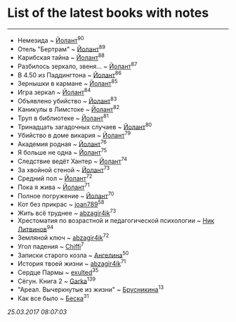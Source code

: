# List of the latest books with notes
---

* Немезида ~ [Йолант](users/104/104690883692185089260-google)<sup>90</sup>
* Отель "Бертрам" ~ [Йолант](users/104/104690883692185089260-google)<sup>89</sup>
* Карибская тайна ~ [Йолант](users/104/104690883692185089260-google)<sup>88</sup>
* Разбилось зеркало, звеня... ~ [Йолант](users/104/104690883692185089260-google)<sup>87</sup>
* В 4.50 из Паддингтона ~ [Йолант](users/104/104690883692185089260-google)<sup>86</sup>
* Зернышки в кармане ~ [Йолант](users/104/104690883692185089260-google)<sup>85</sup>
* Игра зеркал ~ [Йолант](users/104/104690883692185089260-google)<sup>84</sup>
* Объявлено убийство ~ [Йолант](users/104/104690883692185089260-google)<sup>83</sup>
* Каникулы в Лимстоке ~ [Йолант](users/104/104690883692185089260-google)<sup>82</sup>
* Труп в библиотеке ~ [Йолант](users/104/104690883692185089260-google)<sup>81</sup>
* Тринадцать загадочных случаев ~ [Йолант](users/104/104690883692185089260-google)<sup>80</sup>
* Убийство в доме викария ~ [Йолант](users/104/104690883692185089260-google)<sup>79</sup>
* Академия родная ~ [Йолант](users/104/104690883692185089260-google)<sup>76</sup>
* Я больше не одна ~ [Йолант](users/104/104690883692185089260-google)<sup>75</sup>
* Следствие ведёт Хантер ~ [Йолант](users/104/104690883692185089260-google)<sup>74</sup>
* За хвойной стеной ~ [Йолант](users/104/104690883692185089260-google)<sup>73</sup>
* Средний пол ~ [Йолант](users/104/104690883692185089260-google)<sup>72</sup>
* Пока я жива ~ [Йолант](users/104/104690883692185089260-google)<sup>71</sup>
* Полное погружение ~ [Йолант](users/104/104690883692185089260-google)<sup>70</sup>
* Кот без прикрас ~ [joan789](users/240/2401650-vkontakte)<sup>58</sup>
* Жить всё труднее ~ [abzagir4ik](users/362/3621623-vkontakte)<sup>73</sup>
* Хрестоматия по возрастной и педагогической психологии ~ [Ник Литвинов](users/241/241974816-vkontakte)<sup>94</sup>
* Земляной ключ ~ [abzagir4ik](users/362/3621623-vkontakte)<sup>72</sup>
* Угол падения ~ [Chiffi](users/105/105831994080785626680-google)<sup>7</sup>
* Записки старого козла ~ [Ангелина](users/837/83788782-vkontakte)<sup>50</sup>
* История твоей жизни ~ [abzagir4ik](users/362/3621623-vkontakte)<sup>71</sup>
* Сердце Пармы ~ [exulted](users/100/100599204551896265722-google)<sup>35</sup>
* Сёгун. Книга 2 ~ [Garka](users/115/115753719718250012620-google)<sup>139</sup>
* "Ареал. Вычеркнутые из жизни" ~ [Брусникина](users/374/374307269-vkontakte)<sup>13</sup>
* Как все было ~ [Беска](users/157/1577468-vkontakte)<sup>31</sup>


_25.03.2017 08:07:03_
